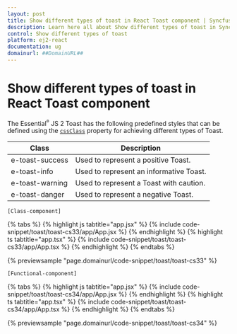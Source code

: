 ```yaml
---
layout: post
title: Show different types of toast in React Toast component | Syncfusion
description: Learn here all about Show different types of toast in Syncfusion React Toast component of Syncfusion Essential JS 2 and more.
control: Show different types of toast 
platform: ej2-react
documentation: ug
domainurl: ##DomainURL##
---
```


# Show different types of toast in React Toast component

The Essential<sup style="font-size:70%">&reg;</sup> JS 2 Toast has the following predefined styles that can be defined using the [`cssClass`](https://ej2.syncfusion.com/react/documentation/api/toast/#cssclass) property for achieving different types of Toast.

| Class | Description |
| -------- | -------- |
| e-toast-success | Used to represent a positive Toast. |
| e-toast-info |  Used to represent an informative Toast. |
| e-toast-warning | Used to represent a Toast with caution. |
| e-toast-danger | Used to represent a negative Toast. |

`[Class-component]`

{% tabs %}
{% highlight js tabtitle="app.jsx" %}
{% include code-snippet/toast/toast-cs33/app/App.jsx %}
{% endhighlight %}
{% highlight ts tabtitle="app.tsx" %}
{% include code-snippet/toast/toast-cs33/app/App.tsx %}
{% endhighlight %}
{% endtabs %}

 {% previewsample "page.domainurl/code-snippet/toast/toast-cs33" %}

`[Functional-component]`

{% tabs %}
{% highlight js tabtitle="app.jsx" %}
{% include code-snippet/toast/toast-cs34/app/App.jsx %}
{% endhighlight %}
{% highlight ts tabtitle="app.tsx" %}
{% include code-snippet/toast/toast-cs34/app/App.tsx %}
{% endhighlight %}
{% endtabs %}

 {% previewsample "page.domainurl/code-snippet/toast/toast-cs34" %}